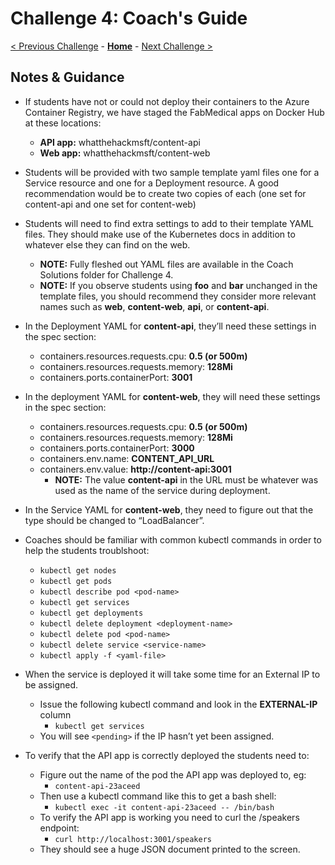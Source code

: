 # Challenge 4: Coach's Guide

[< Previous Challenge](./03-k8sintro.md) - **[Home](README.md)** - [Next Challenge >](./05-scaling.md)

## Notes & Guidance

- If students have not or could not deploy their containers to the Azure Container Registry, we have staged the FabMedical apps on Docker Hub at these locations:
  - **API app:** whatthehackmsft/content-api
  - **Web app:** whatthehackmsft/content-web


- Students will be provided with two sample template yaml files one for a Service resource and one for a Deployment resource. A good recommendation would be to create two copies of each (one set for content-api and one set for content-web)
- Students will need to find extra settings to add to their template YAML files. They should make use of the Kubernetes docs in addition to whatever else they can find on the web.
	- **NOTE:** Fully fleshed out YAML files are available in the Coach Solutions folder for Challenge 4.
	- **NOTE:** If you observe students using **foo** and **bar** unchanged in the template files, you should recommend they consider more relevant names such as **web**, **content-web**, **api**, or **content-api**.
- In the Deployment YAML for **content-api**, they’ll need these settings in the spec section:	
	- containers.resources.requests.cpu: **0.5 (or 500m)**
	- containers.resources.requests.memory: **128Mi**
    - containers.ports.containerPort: **3001**
- In the deployment YAML for **content-web**, they will need these settings in the spec section:
	- containers.resources.requests.cpu: **0.5 (or 500m)**
	- containers.resources.requests.memory: **128Mi**
	- containers.ports.containerPort: **3000** 
	- containers.env.name: **CONTENT_API_URL**
	- containers.env.value: **http://content-api:3001**
		- **NOTE:** The value **content-api** in the URL must be whatever was used as the name of the service during deployment. 
- In the Service YAML for **content-web**, they need to figure out that the type should be changed to “LoadBalancer”.
- Coaches should be familiar with common kubectl commands in order to help the students troublshoot:
	- `kubectl get nodes`
	- `kubectl get pods`
	- `kubectl describe pod <pod-name>`
	- `kubectl get services`
	- `kubectl get deployments`
	- `kubectl delete deployment <deployment-name>`
	- `kubectl delete pod <pod-name>`
  	- `kubectl delete service <service-name>`
	- `kubectl apply -f <yaml-file>`
- When the service is deployed it will take some time for an External IP to be assigned.
	- Issue the following kubectl command and look in the **EXTERNAL-IP** column
		- `kubectl get services`
	- You will see `<pending>` if the IP hasn’t yet been assigned.
- To verify that the API app is correctly deployed the students need to:
	- Figure out the name of the pod the API app was deployed to, eg: 	
    	- `content-api-23aceed`
	- Then use a kubectl command like this to get a bash shell:
		- `kubectl exec -it content-api-23aceed -- /bin/bash`
	- To verify the API app is working you need to curl the /speakers endpoint:
		- `curl http://localhost:3001/speakers`
    - They should see a huge JSON document printed to the screen.

